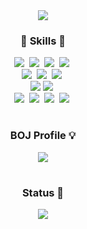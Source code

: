 <!-- 타이틀 부분 -->
<div align="center">
 <img src="https://capsule-render.vercel.app/api?type=waving&height=200&color=gradient&text=Yourim%Song&fontAlign=50&fontSize=50&descAlignY=60&textBg=false&fontAlignY=38"/>
</div>

<h3 align=center>💎 Skills 💎</h3> 
<div align=center>
  <img src="https://img.shields.io/badge/css3-1572B6.svg?style=for-the-badge&logo=css3&logoColor=white" />&nbsp
  <img src="https://img.shields.io/badge/javascript-F7DF1E.svg?style=for-the-badge&logo=javascript&logoColor=20232a" />&nbsp
  <img src="https://img.shields.io/badge/TypeScript-007ACC?style=for-the-badge&logo=typescript&logoColor=white"/>&nbsp
  <img src="https://img.shields.io/badge/Python-3776AB?style=for-the-badge&logo=Python&logoColor=white"/>&nbsp
  <br>
  <img src="https://img.shields.io/badge/React-61DAFB?style=for-the-badge&logo=React&logoColor=000000">&nbsp
  <img src="https://img.shields.io/badge/Next.js-000?logo=nextdotjs&logoColor=fff&style=for-the-badge"/>&nbsp
  <img src="https://img.shields.io/badge/Vue.js-4FC08D?style=for-the-badge&logo=vue.js&logoColor=white"/>&nbsp
  <br>
  <img src="https://img.shields.io/badge/Django-092E20?style=for-the-badge&logo=Django&logoColor=white">
  <img src="https://img.shields.io/badge/MySQL-4479A1?style=for-the-badge&logo=mysql&logoColor=white"/>&nbsp
  <br>
  <img src="https://img.shields.io/badge/Styled components-DB7093?style=for-the-badge&logo=Styled components&logoColor=white"/>&nbsp
  <img src="https://img.shields.io/badge/Tailwind CSS-06B6D4?style=for-the-badge&logo=Tailwind CSS&logoColor=white"/>&nbsp
  <img src="https://img.shields.io/badge/TanStack Query-FF4154?style=for-the-badge&logo=react-query&logoColor=white"/>&nbsp
  <img src="https://img.shields.io/badge/Zustand-1C1E21?style=for-the-badge&logo=Zustand&logoColor=white"/>&nbsp
</div>

#
<h3 align="center"> BOJ Profile 💡</h3>
<div align="center">
  <img align="center" src="http://mazassumnida.wtf/api/v2/generate_badge?boj=giuhki"/>
</div>

<!-- github -->
#
<h3 align="center"> Status 🌱</h3>
<div align="center">

 <img src="https://github-readme-stats.vercel.app/api?username=youlimsongs&show_icons=true&theme=tokyonight"/>
 <!--<img src="https://github-readme-stats.vercel.app/api/top-langs/?username=youlimsongs&theme=tokyonight&layout=compact&include_repo=" />-->

</div>

